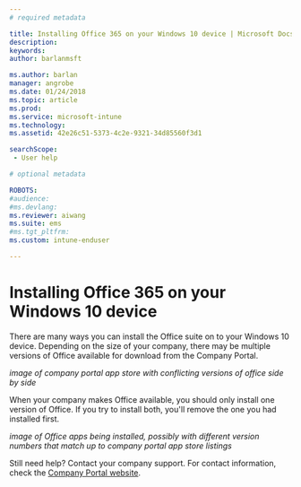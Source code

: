```yaml
---
# required metadata

title: Installing Office 365 on your Windows 10 device | Microsoft Docs
description:
keywords:
author: barlanmsft
ms.author: barlan
manager: angrobe
ms.date: 01/24/2018
ms.topic: article
ms.prod:
ms.service: microsoft-intune
ms.technology:
ms.assetid: 42e26c51-5373-4c2e-9321-34d85560f3d1
searchScope: - User help

# optional metadata

ROBOTS:  
#audience:
#ms.devlang:
ms.reviewer: aiwang
ms.suite: ems
#ms.tgt_pltfrm:
ms.custom: intune-enduser

---
```


# Installing Office 365 on your Windows 10 device

There are many ways you can install the Office suite on to your Windows 10 device. Depending on the size of your company, there may be multiple versions of Office available for download from the Company Portal.

*image of company portal app store with conflicting versions of office side by side*

When your company makes Office available, you should only install one version of Office. If you try to install both, you'll remove the one you had installed first.

*image of Office apps being installed, possibly with different version numbers that match up to company portal app store listings*

Still need help? Contact your company support. For contact information, check the [Company Portal website](https://portal.manage.microsoft.com#HelpDeskDialog).

